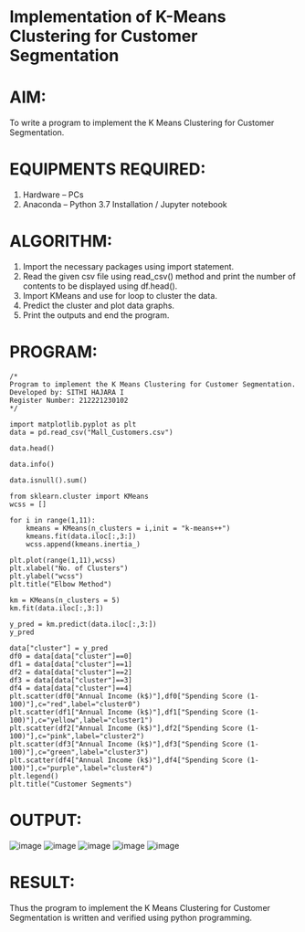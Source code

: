 # Implementation of K-Means Clustering for Customer Segmentation

# AIM:
To write a program to implement the K Means Clustering for Customer Segmentation.

# EQUIPMENTS REQUIRED:
1. Hardware – PCs
2. Anaconda – Python 3.7 Installation / Jupyter notebook

# ALGORITHM:
1. Import the necessary packages using import statement.
2. Read the given csv file using read_csv() method and print the number of contents to be displayed using df.head().
3. Import KMeans and use for loop to cluster the data.
4. Predict the cluster and plot data graphs.
5. Print the outputs and end the program.

# PROGRAM:
```
/*
Program to implement the K Means Clustering for Customer Segmentation.
Developed by: SITHI HAJARA I
Register Number: 212221230102   
*/
```

```
import matplotlib.pyplot as plt
data = pd.read_csv("Mall_Customers.csv")

data.head()

data.info()

data.isnull().sum()

from sklearn.cluster import KMeans
wcss = []

for i in range(1,11):
    kmeans = KMeans(n_clusters = i,init = "k-means++")
    kmeans.fit(data.iloc[:,3:])
    wcss.append(kmeans.inertia_)

plt.plot(range(1,11),wcss)
plt.xlabel("No. of Clusters")
plt.ylabel("wcss")
plt.title("Elbow Method")

km = KMeans(n_clusters = 5)
km.fit(data.iloc[:,3:])

y_pred = km.predict(data.iloc[:,3:])
y_pred

data["cluster"] = y_pred
df0 = data[data["cluster"]==0]
df1 = data[data["cluster"]==1]
df2 = data[data["cluster"]==2]
df3 = data[data["cluster"]==3]
df4 = data[data["cluster"]==4]
plt.scatter(df0["Annual Income (k$)"],df0["Spending Score (1-100)"],c="red",label="cluster0")
plt.scatter(df1["Annual Income (k$)"],df1["Spending Score (1-100)"],c="yellow",label="cluster1")
plt.scatter(df2["Annual Income (k$)"],df2["Spending Score (1-100)"],c="pink",label="cluster2")
plt.scatter(df3["Annual Income (k$)"],df3["Spending Score (1-100)"],c="green",label="cluster3")
plt.scatter(df4["Annual Income (k$)"],df4["Spending Score (1-100)"],c="purple",label="cluster4")
plt.legend()
plt.title("Customer Segments")
```

# OUTPUT:
![image](https://user-images.githubusercontent.com/94219582/204132469-a331679e-18b2-4e66-b3b5-353ce2fc0830.png)
![image](https://user-images.githubusercontent.com/94219582/204132477-5fcec0af-3a10-47b1-8607-fde3f329995a.png)
![image](https://user-images.githubusercontent.com/94219582/204132495-315fc095-5b19-418d-ada5-96a35618dd76.png)
![image](https://user-images.githubusercontent.com/94219582/204132503-2a9b92bb-652d-4fb5-bd44-7e82cd6cd0d3.png)
![image](https://user-images.githubusercontent.com/94219582/204132520-975e4736-e2cf-46c2-8efc-2a97aa77acef.png)


# RESULT:
Thus the program to implement the K Means Clustering for Customer Segmentation is written and verified using python programming.
